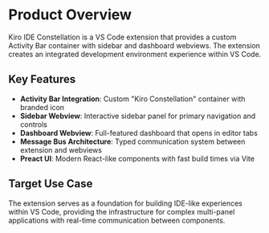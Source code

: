 # Product Overview

Kiro IDE Constellation is a VS Code extension that provides a custom Activity Bar container with sidebar and dashboard webviews. The extension creates an integrated development environment experience within VS Code.

## Key Features

- **Activity Bar Integration**: Custom "Kiro Constellation" container with branded icon
- **Sidebar Webview**: Interactive sidebar panel for primary navigation and controls
- **Dashboard Webview**: Full-featured dashboard that opens in editor tabs
- **Message Bus Architecture**: Typed communication system between extension and webviews
- **Preact UI**: Modern React-like components with fast build times via Vite

## Target Use Case

The extension serves as a foundation for building IDE-like experiences within VS Code, providing the infrastructure for complex multi-panel applications with real-time communication between components.